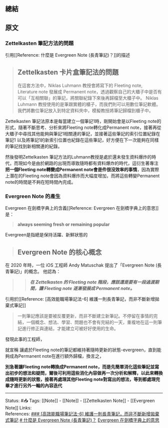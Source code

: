 
## 總結

## 原文

### Zettelkasten 筆記方法的問題

引用[[Reference: 什麼是 Evergreen Note (長青筆記)？]]的描述

> ## Zettelkasten 卡片盒筆記法的問題
> 在這套方法中，Niklas Luhmann 教授會將寫下的 Fleeting note, Literature note 發展成 Permanent note，透過觀察自己的大櫃子中是否有可以「互相關聯」的筆記，將關聯紀錄下來後再歸檔至大櫃子中。
> Niklas Luhmann 教授使用的是筆跟實體的櫃子，而我們則可以用數位筆記軟體。我們將數位筆記放入到特定資料夾中，模擬教授將筆記歸檔到櫃子中。

Zettelkasten 筆記法原本是每當建立一個筆記1時，剛開始會是以Fleeting note的形式，隨著不斷思考、分析來將Fleeting note轉化成Permanent note，接著再從大櫃子中尋找其他能夠與筆記1相關連的筆記，並接著這些筆記的索引位置紀錄在筆記1 以及將筆記1的新索引位置也紀錄在這些筆記，好方便在下一次能夠在同樣的筆記找到新相關連的紀錄。




然後發明Zettelkasten 筆記方法的Luhmann教授是處於還未發生資料爆炸的時代，而現如今是由於網路的出現而導致隨時都有資料爆炸的時代，這衍生著專注 **把一個Fleeting note轉變成Permanent note會是件很沒效率的事情**，因為實際上潛在的Fleeting note會因為資料爆炸而大幅度增加，而將這些轉變Permanent note的時間是不夠在短時間內完成。


### Evergreen Note 的產生
Evergreen 在劍橋字典上的含義[[Reference: Evergreen 在劍橋字典上的意思]] 是：
> **always seeming fresh or remaining popular**



Evergreen是指總是保持活躍、新鮮狀態的

> ## Evergreen Note 的核心概念
在 2020 年時，一位 iOS 工程師 Andy Matuschak 提出了「Evergreen Note (長青筆記)」的概念。
他認為：
> > **_在 Zettelkasten 的 Fleeting note 階段，應該還是要有一段過渡期間，讓 Fleeting note 逐漸發展成 Permanent note。_**

引用於[[Reference: [高效能職場筆記法-6] 維護一則長青筆記，而非不斷新增拋棄式筆記]]
> 一則筆記應該是要被反覆更新，而非不斷建立新筆記。不停留在事情的完結，一個概念、想法、學習、問題也不會有完結的一天，重複地在這一則筆記進行修正與連結，才能建立可被好好使用的生命。

發現此事的工程師，

就宣稱 讓處於Fleeting note的筆記都維持著隨時更新的狀態-evergreen，直到能夠成為Permanent note在進行額外歸檔，換言之，

**別急著讓Fleeting note轉換成Permanent note，而是先簡單消化這些筆記並寫出初步的想法和疑問，爾後可利用這些消化內容做再一次分析和解釋，以此來轉換成隨時更新的狀態，接著再處理其他Fleeting note對寫出的想法，等到都處理完畢才進行另外一輪的內容迭代**





---
Status: #📥
Tags:
[[Note]] - [[Note]] - [[Zettelkasten Note]] - [[Evergreen Note]]
Links: 				
References:
[### [高效能職場筆記法-6] 維護一則長青筆記，而非不斷新增拋棄式筆記](https://www.playpcesor.com/2022/03/6.html)
[# 什麼是 Evergreen Note (長青筆記)？](https://medium.com/pm%E7%9A%84%E7%94%9F%E7%94%A2%E5%8A%9B%E5%B7%A5%E5%85%B7%E7%AE%B1/%E4%BB%80%E9%BA%BC%E6%98%AF-evergreen-note-%E9%95%B7%E9%9D%92%E7%AD%86%E8%A8%98-5f0b2c7b6547)
[Evergreen 在劍橋字典上的意思](https://dictionary.cambridge.org/us/dictionary/english-chinese-traditional/evergreen?q=Evergreen)